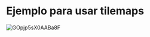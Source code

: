 <h1>Ejemplo para usar tilemaps </h1>

![GOpjp5sX0AABa8F](https://github.com/Matjanikow/City-Tilemap/assets/13339287/b80248ac-9dd2-47e7-9d4f-d2ee63c8cacf)
